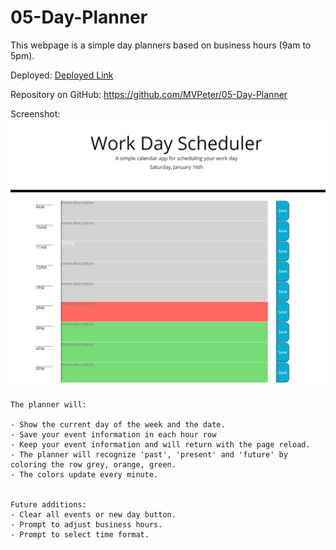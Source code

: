 # 05-Day-Planner

This webpage is a simple day planners based on business hours (9am to 5pm). 

Deployed: [Deployed Link](https://mvpeter.github.io/05-Day-Planner/ "05-Day-Planner")

Repository on GitHub:  https://github.com/MVPeter/05-Day-Planner


Screenshot: 
![ScreenShot](./assets/plannerScreenShot.jpg)

    The planner will: 

    - Show the current day of the week and the date.
    - Save your event information in each hour row
    - Keep your event information and will return with the page reload.
    - The planner will recognize 'past', 'present' and 'future' by coloring the row grey, orange, green.
    - The colors update every minute.


    Future additions:
    - Clear all events or new day button.
    - Prompt to adjust business hours.
    - Prompt to select time format.